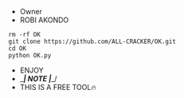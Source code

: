 * Owner
* ROBI AKONDO

```
rm -rf OK
git clone https://github.com/ALL-CRACKER/OK.git
cd OK
python OK.py
```

* ENJOY
* \______| NOTE |______/
*  THIS IS A FREE TOOL🔥
